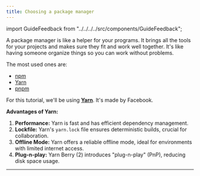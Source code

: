 ```yaml
---
title: Choosing a package manager
---
```

import GuideFeedback from "../../../../src/components/GuideFeedback";

<!-- Rephrasing and title done by Ethan -->

A package manager is like a helper for your programs. It brings all the tools for your projects and makes sure they fit and work well together. It's like having someone organize things so you can work without problems.

The most used ones are: 
- [npm](https://www.npmjs.com) 
- [Yarn](https://yarnpkg.com) 
- [pnpm](https://pnpm.io/)

For this tutorial, we'll be using **[Yarn](https://yarnpkg.com)**. It's made by Facebook.

**Advantages of Yarn:**
1. **Performance:** Yarn is fast and has efficient dependency management.
2. **Lockfile:** Yarn's `yarn.lock` file ensures deterministic builds, crucial for collaboration.
3. **Offline Mode:** Yarn offers a reliable offline mode, ideal for environments with limited internet access.
5. **Plug-n-play:** Yarn Berry (2) introduces "plug-n-play" (PnP), reducing disk space usage.

---
<GuideFeedback />